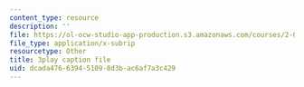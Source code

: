 ```yaml
---
content_type: resource
description: ''
file: https://ol-ocw-studio-app-production.s3.amazonaws.com/courses/2-003sc-engineering-dynamics-fall-2011/dcada476639451098d3bac6af7a3c429_PZ1zxBO1kO8.vtt
file_type: application/x-subrip
resourcetype: Other
title: 3play caption file
uid: dcada476-6394-5109-8d3b-ac6af7a3c429
---
```

